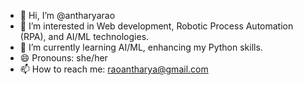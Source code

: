 - 👋 Hi, I’m @antharyarao
- 👀 I’m interested in Web development, Robotic Process Automation (RPA), and AI/ML technologies.
- 🌱 I’m currently learning AI/ML, enhancing my Python skills.
- 😄 Pronouns: she/her
- 📫 How to reach me: raoantharya@gmail.com

